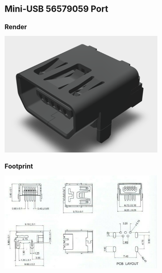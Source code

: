 # Mini-USB 56579059 Port

## Render

![render](./render.png)

## Footprint

![footprint](./footprint.jpg)
